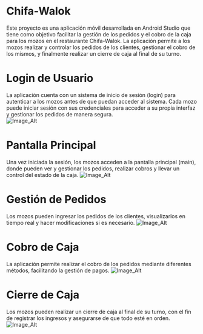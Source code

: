 # Chifa-Walok
Este proyecto es una aplicación móvil desarrollada en Android Studio que tiene como objetivo facilitar la gestión de los pedidos y el cobro de la caja para los mozos en el restaurante Chifa-Walok. La aplicación permite a los mozos realizar y controlar los pedidos de los clientes, gestionar el cobro de los mismos, y finalmente realizar un cierre de caja al final de su turno.

# Login de Usuario
La aplicación cuenta con un sistema de inicio de sesión (login) para autenticar a los mozos antes de que puedan acceder al sistema. Cada mozo puede iniciar sesión con sus credenciales para acceder a su propia interfaz y gestionar los pedidos de manera segura.
<br>
![Image_Alt](https://github.com/wilberbecerra/Chifa-Walok/blob/2642a3ad8ed8907ff781970e7e42e810e9266b06/recursos/login_credenciales.jpg)

# Pantalla Principal
Una vez iniciada la sesión, los mozos acceden a la pantalla principal (main), donde pueden ver y gestionar los pedidos, realizar cobros y llevar un control del estado de la caja.
![Image_Alt](https://github.com/wilberbecerra/Chifa-Walok/blob/2642a3ad8ed8907ff781970e7e42e810e9266b06/recursos/main.jpg)

# Gestión de Pedidos 
Los mozos pueden ingresar los pedidos de los clientes, visualizarlos en tiempo real y hacer modificaciones si es necesario.
![Image_Alt](https://github.com/wilberbecerra/Chifa-Walok/blob/2642a3ad8ed8907ff781970e7e42e810e9266b06/recursos/pedidos.jpg)

# Cobro de Caja 
La aplicación permite realizar el cobro de los pedidos mediante diferentes métodos, facilitando la gestión de pagos.
![Image_Alt](https://github.com/wilberbecerra/Chifa-Walok/blob/2642a3ad8ed8907ff781970e7e42e810e9266b06/recursos/caja.jpg)

# Cierre de Caja 
Los mozos pueden realizar un cierre de caja al final de su turno, con el fin de registrar los ingresos y asegurarse de que todo esté en orden.
![Image_Alt](https://github.com/wilberbecerra/Chifa-Walok/blob/2642a3ad8ed8907ff781970e7e42e810e9266b06/recursos/cierre_de_caja.jpg)
